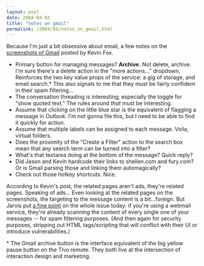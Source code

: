 ```yaml
---
layout: post
date: 2004-04-02
title: "notes on gmail"
permalink: /2004/04/notes_on_gmail.html
---
```


Because I'm just a bit obsessive about email, a few notes on the [screenshots of Gmail](http://fury.com/article/1990.php) posted by Kevin Fox.

*   Primary button for managing messages? **Archive.** Not delete, archive. I'm sure there's a delete action in the "more actions..." dropdown. Reinforces the two key value props of the service: a gig of storage, and email search.* This also signals to me that they must be fairly confident in their spam filtering...
*   The conversation threading is interesting; especially the toggle for "show quoted text." The rules around _that_ must be interesting.
*   Assume that clicking on the little blue star is the equivalent of flagging a message in Outlook. I'm not gonna file this, but I need to be able to find it quickly for action.
*   Assume that multiple labels can be assigned to each message. Voila, virtual folders.
*   Does the proximity of the "Create a Filter" action to the search box mean that any search term can be turned into a filter?
*   What's that textarea doing at the bottom of the message? Quick reply?
*   Did Jason and Kevin hardcode their links to shellen.com and fury.com? Or is Gmail parsing those and linking them automagically?
*   Check out those hotkey shortcuts. Nice.

According to Kevin's post, the related pages aren't ads, they're related pages. Speaking of ads... Even looking at the related pages on the screenshots, the targeting to the message content is a bit...foreign. But Jarvis put [a fine point](http://www.buzzmachine.com/archives/2004_04_02.html#006733) on the whole issue today: if you're using a webmail service, they're already scanning the content of every single one of your messages -- for spam filtering purposes. (And then again for security purposes, stripping out HTML tags/scripting that will conflict with their UI or introduce vulnerabilities.)

\* The Gmail archive button is the interface equivalent of the big yellow pause button on the Tivo remote. They both live at the intersection of interaction design and marketing.